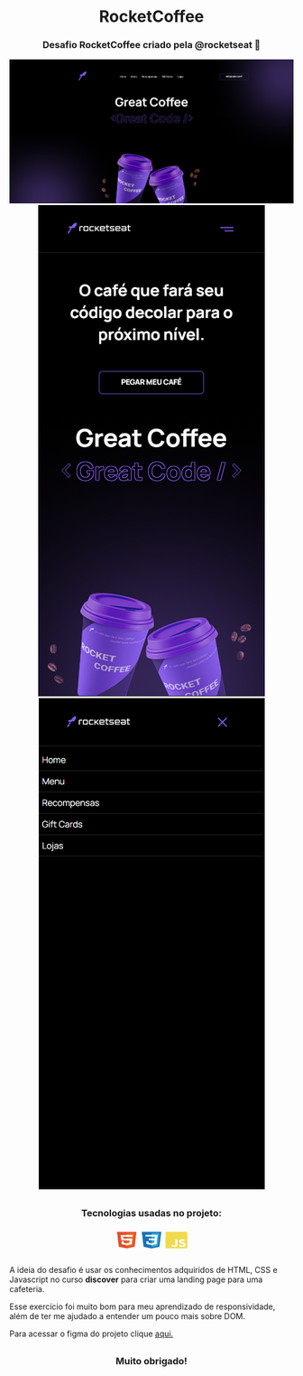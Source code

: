 <h1 align="center">RocketCoffee</h1>
<h3 align="center">Desafio RocketCoffee criado pela @rocketseat 🚀</h3>

<img src="https://raw.githubusercontent.com/gosttavo/RocketCoffee/main/preview/preview-main.png" alt="Página principal do site">
<div display="flex" align="center">
  <img src="https://raw.githubusercontent.com/gosttavo/RocketCoffee/main/preview/preview-mobile-1.png" alt="Página principal do site">
  <img src="https://raw.githubusercontent.com/gosttavo/RocketCoffee/main/preview/preview-mobile-2.png" alt="Página principal do site">
</div>

##

<h3 align="center">Tecnologias usadas no projeto:<h3>
<div align="center">
  <img align="center" alt="HTML" height="30" width="40" src="https://raw.githubusercontent.com/devicons/devicon/master/icons/html5/html5-original.svg">
  <img align="center" alt="CSS" height="30" width="40" src="https://raw.githubusercontent.com/devicons/devicon/master/icons/css3/css3-original.svg">
  <img align="center" alt="Js" height="30" width="40" src="https://raw.githubusercontent.com/devicons/devicon/master/icons/javascript/javascript-plain.svg">
</div>

##

<p>A ideia do desafio é usar os conhecimentos adquiridos de HTML, CSS e Javascript no curso <strong>discover</strong> para criar uma landing page para uma cafeteria.</p>
<p>Esse exercício foi muito bom para meu aprendizado de responsividade, além de ter me ajudado a entender um pouco mais sobre DOM.</p>
<p>Para acessar o figma do projeto clique <a href="https://www.figma.com/file/tDnmWN9tw6EgnlLQSER4wo/RocketCoffee-(Copy)">aqui.</a></p>

##

<h3 align="center">Muito obrigado!</h3>
